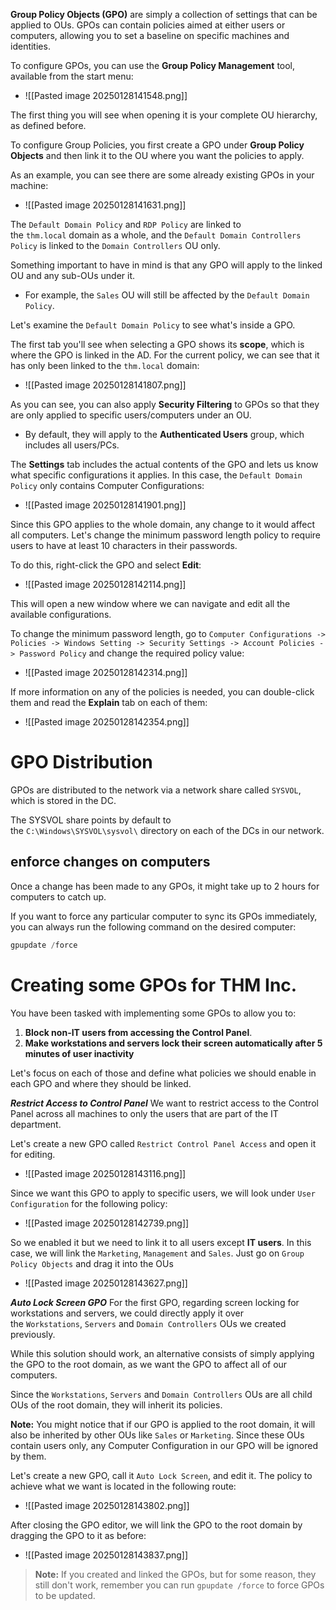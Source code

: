 **Group Policy Objects (GPO)** are simply a collection of settings that can be applied to OUs. 
GPOs can contain policies aimed at either users or computers, allowing you to set a baseline on specific machines and identities.

To configure GPOs, you can use the **Group Policy Management** tool, available from the start menu:
- ![[Pasted image 20250128141548.png]]


The first thing you will see when opening it is your complete OU hierarchy, as defined before. 

To configure Group Policies, you first create a GPO under **Group Policy Objects** and then link it to the OU where you want the policies to apply. 

As an example, you can see there are some already existing GPOs in your machine:
- ![[Pasted image 20250128141631.png]]


The `Default Domain Policy` and `RDP Policy` are linked to the `thm.local` domain as a whole, and the `Default Domain Controllers Policy` is linked to the `Domain Controllers` OU only. 

Something important to have in mind is that any GPO will apply to the linked OU and any sub-OUs under it. 
- For example, the `Sales` OU will still be affected by the `Default Domain Policy`.

Let's examine the `Default Domain Policy` to see what's inside a GPO. 

The first tab you'll see when selecting a GPO shows its **scope**, which is where the GPO is linked in the AD. For the current policy, we can see that it has only been linked to the `thm.local` domain:
- ![[Pasted image 20250128141807.png]]


As you can see, you can also apply **Security Filtering** to GPOs so that they are only applied to specific users/computers under an OU. 
- By default, they will apply to the **Authenticated Users** group, which includes all users/PCs.

The **Settings** tab includes the actual contents of the GPO and lets us know what specific configurations it applies.
In this case, the `Default Domain Policy` only contains Computer Configurations:
- ![[Pasted image 20250128141901.png]]


Since this GPO applies to the whole domain, any change to it would affect all computers. 
Let's change the minimum password length policy to require users to have at least 10 characters in their passwords. 

To do this, right-click the GPO and select **Edit**:
- ![[Pasted image 20250128142114.png]]


This will open a new window where we can navigate and edit all the available configurations. 

To change the minimum password length, go to `Computer Configurations -> Policies -> Windows Setting -> Security Settings -> Account Policies -> Password Policy` and change the required policy value:
- ![[Pasted image 20250128142314.png]]


If more information on any of the policies is needed, you can double-click them and read the **Explain** tab on each of them:
- ![[Pasted image 20250128142354.png]]

# GPO Distribution
GPOs are distributed to the network via a network share called `SYSVOL`, which is stored in the DC. 

The SYSVOL share points by default to the `C:\Windows\SYSVOL\sysvol\` directory on each of the DCs in our network.

## enforce changes on computers
Once a change has been made to any GPOs, it might take up to 2 hours for computers to catch up.

If you want to force any particular computer to sync its GPOs immediately, you can always run the following command on the desired computer:
```powershell
gpupdate /force
```


# Creating some GPOs for THM Inc.

You have been tasked with implementing some GPOs to allow you to:
1. **Block non-IT users from accessing the Control Panel**.
2. **Make workstations and servers lock their screen automatically after 5 minutes of user inactivity** 

Let's focus on each of those and define what policies we should enable in each GPO and where they should be linked.

**_Restrict Access to Control Panel_**
We want to restrict access to the Control Panel across all machines to only the users that are part of the IT department. 

Let's create a new GPO called `Restrict Control Panel Access` and open it for editing. 
- ![[Pasted image 20250128143116.png]]

Since we want this GPO to apply to specific users, we will look under `User Configuration` for the following policy:
- ![[Pasted image 20250128142739.png]]

So we enabled it but we need to link it to all users except **IT users**. In this case, we will link the `Marketing`, `Management` and `Sales`. Just go on `Group Policy Objects` and drag it into the OUs
- ![[Pasted image 20250128143627.png]]

**_Auto Lock Screen GPO_**
For the first GPO, regarding screen locking for workstations and servers, we could directly apply it over the `Workstations`, `Servers` and `Domain Controllers` OUs we created previously.

While this solution should work, an alternative consists of simply applying the GPO to the root domain, as we want the GPO to affect all of our computers. 

Since the `Workstations`, `Servers` and `Domain Controllers` OUs are all child OUs of the root domain, they will inherit its policies.

**Note:** You might notice that if our GPO is applied to the root domain, it will also be inherited by other OUs like `Sales` or `Marketing`. Since these OUs contain users only, any Computer Configuration in our GPO will be ignored by them.

Let's create a new GPO, call it `Auto Lock Screen`, and edit it. The policy to achieve what we want is located in the following route:
- ![[Pasted image 20250128143802.png]]

After closing the GPO editor, we will link the GPO to the root domain by dragging the GPO to it as before:
- ![[Pasted image 20250128143837.png]]

> **Note:** If you created and linked the GPOs, but for some reason, they still don't work, remember you can run `gpupdate /force` to force GPOs to be updated.


